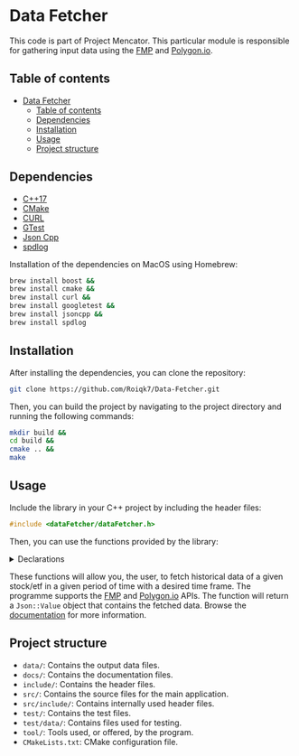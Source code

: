# Data Fetcher

This code is part of Project Mencator. This particular module is responsible for gathering input data using the [FMP](https://site.financialmodelingprep.com) and [Polygon.io](https://polygon.io).

## Table of contents
- [Data Fetcher](#data-fetcher)
  - [Table of contents](#table-of-contents)
  - [Dependencies](#dependencies)
  - [Installation](#installation)
  - [Usage](#usage)
  - [Project structure](#project-structure)

## Dependencies

* [C++17](https://en.cppreference.com/w/cpp/17)
* [CMake](https://cmake.org/)
* [CURL](https://curl.se/)
* [GTest](https://github.com/google/googletest)
* [Json Cpp](https://github.com/open-source-parsers/jsoncpp)
* [spdlog](https://github.com/gabime/spdlog)

Installation of the dependencies on MacOS using Homebrew:

```bash
brew install boost &&
brew install cmake &&
brew install curl &&
brew install googletest &&
brew install jsoncpp &&
brew install spdlog
```

## Installation

After installing the dependencies, you can clone the repository:

```bash
git clone https://github.com/Roiqk7/Data-Fetcher.git
```

Then, you can build the project by navigating to the project directory and running the following commands:

```bash
mkdir build &&
cd build &&
cmake .. &&
make
```

## Usage

Include the library in your C++ project by including the header files:

```cpp
#include <dataFetcher/dataFetcher.h>
```

Then, you can use the functions provided by the library:

<details>
<summary>Declarations</summary>

```cpp
Json::Value fetchHistoricalData(const std::string& tickerSymbol, const std::string& fromDate, const std::string& toDate,
                const std::string& timeFrame, const std::string& api, const std::string& apiKey);
Json::Value fetchHistoricalData(const std::string& urlString);
Json::Value fetchHistoricalData(const std::string& urlString, const std::string& apiKey);
```
</details>

These functions will allow you, the user, to fetch historical data of a given stock/etf in a given period of time with a desired time frame. The programme supports the [FMP](https://site.financialmodelingprep.com) and [Polygon.io](https://polygon.io) APIs. The function will return a `Json::Value` object that contains the fetched data. Browse the [documentation](https://github.com/Roiqk7/Data-Fetcher/tree/main/docs) for more information.

## Project structure

* `data/`: Contains the output data files.
* `docs/`: Contains the documentation files.
* `include/`: Contains the header files.
* `src/`: Contains the source files for the main application.
* `src/include/`: Contains internally used header files.
* `test/`: Contains the test files.
* `test/data/`: Contains files used for testing.
* `tool/`: Tools used, or offered, by the program.
* `CMakeLists.txt`: CMake configuration file.
